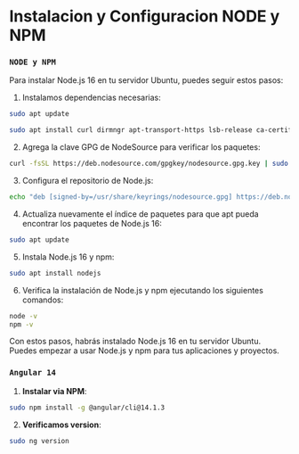 # Instalacion y Configuracion NODE y NPM

### **`NODE y NPM`**

Para instalar Node.js 16 en tu servidor Ubuntu, puedes seguir estos pasos:

1. Instalamos dependencias necesarias:

```bash
sudo apt update

sudo apt install curl dirmngr apt-transport-https lsb-release ca-certificates
```

2. Agrega la clave GPG de NodeSource para verificar los paquetes:

```bash
curl -fsSL https://deb.nodesource.com/gpgkey/nodesource.gpg.key | sudo gpg --dearmor -o /usr/share/keyrings/nodesource.gpg
```

3. Configura el repositorio de Node.js:

```bash
echo "deb [signed-by=/usr/share/keyrings/nodesource.gpg] https://deb.nodesource.com/node_16.x $(lsb_release -cs) main" | sudo tee /etc/apt/sources.list.d/nodesource.list
```

4. Actualiza nuevamente el índice de paquetes para que apt pueda encontrar los paquetes de Node.js 16:

```bash
sudo apt update
```

5. Instala Node.js 16 y npm:

```bash
sudo apt install nodejs
```

6. Verifica la instalación de Node.js y npm ejecutando los siguientes comandos:

```bash
node -v
npm -v
```

Con estos pasos, habrás instalado Node.js 16 en tu servidor Ubuntu. Puedes empezar a usar Node.js y npm para tus aplicaciones y proyectos.

### **`Angular 14`**

1. **Instalar via NPM**:

```bash
sudo npm install -g @angular/cli@14.1.3
```

2. **Verificamos version**:

```bash
sudo ng version
```